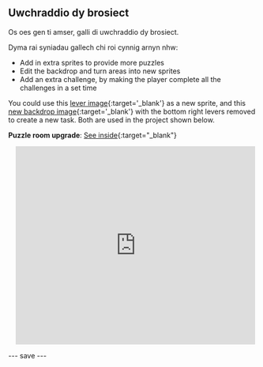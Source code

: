 ## Uwchraddio dy brosiect

Os oes gen ti amser, galli di uwchraddio dy brosiect.

Dyma rai syniadau gallech chi roi cynnig arnyn nhw:
- Add in extra sprites to provide more puzzles
- Edit the backdrop and turn areas into new sprites
- Add an extra challenge, by making the player complete all the challenges in a set time

You could use this [lever image](images/lever.png){:target='_blank'} as a new sprite, and this [new backdrop image](images/upgrade-backdrop.png){:target='_blank'} with the bottom right levers removed to create a new task. Both are used in the project shown below.

**Puzzle room upgrade**: [See inside](https://scratch.mit.edu/projects/540387423/editor){:target="_blank"}
<div class="scratch-preview" style="margin-left: 15px;">
  <iframe allowtransparency="true" width="485" height="402" src="https://scratch.mit.edu/projects/embed/540387423/?autostart=false" frameborder="0"></iframe>
</div>

--- save ---

